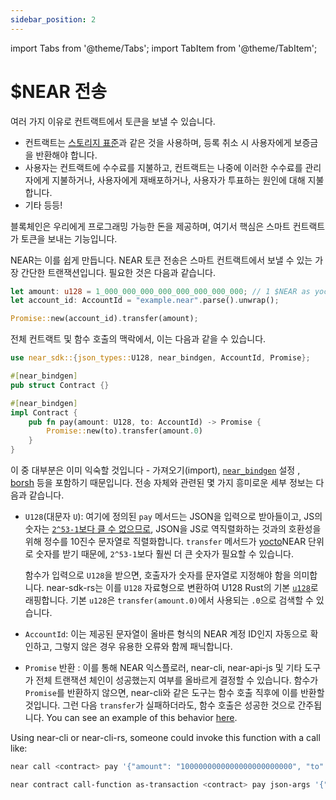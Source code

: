```yaml
---
sidebar_position: 2
---
```


import Tabs from '@theme/Tabs';
import TabItem from '@theme/TabItem';

# $NEAR 전송

여러 가지 이유로 컨트랙트에서 토큰을 보낼 수 있습니다.

* 컨트랙트는 [스토리지 표준](https://nomicon.io/Standards/StorageManagement.html)과 같은 것을 사용하며, 등록 취소 시 사용자에게 보증금을 반환해야 합니다.
* 사용자는 컨트랙트에 수수료를 지불하고, 컨트랙트는 나중에 이러한 수수료를 관리자에게 지불하거나, 사용자에게 재배포하거나, 사용자가 투표하는 원인에 대해 지불합니다.
* 기타 등등!

블록체인은 우리에게 프로그래밍 가능한 돈을 제공하며, 여기서 핵심은 스마트 컨트랙트가 토큰을 보내는 기능입니다.

NEAR는 이를 쉽게 만듭니다. NEAR 토큰 전송은 스마트 컨트랙트에서 보낼 수 있는 가장 간단한 트랜잭션입니다. 필요한 것은 다음과 같습니다.

```rust
let amount: u128 = 1_000_000_000_000_000_000_000_000; // 1 $NEAR as yoctoNEAR
let account_id: AccountId = "example.near".parse().unwrap();

Promise::new(account_id).transfer(amount);
```

전체 컨트랙트 및 함수 호출의 맥락에서, 이는 다음과 같을 수 있습니다.

```rust
use near_sdk::{json_types::U128, near_bindgen, AccountId, Promise};

#[near_bindgen]
pub struct Contract {}

#[near_bindgen]
impl Contract {
    pub fn pay(amount: U128, to: AccountId) -> Promise {
        Promise::new(to).transfer(amount.0)
    }
}
```

이 중 대부분은 이미 익숙할 것입니다 - 가져오기(import), [`near_bindgen`](../contract-structure/near-bindgen.md) 설정 , [borsh](../contract-interface/serialization-interface.md) 등을 포함하기 때문입니다. 전송 자체와 관련된 몇 가지 흥미로운 세부 정보는 다음과 같습니다.

* `U128`(대문자 `U`): 여기에 정의된 `pay` 메서드는 JSON을 입력으로 받아들이고, JS의 숫자는 [`2^53-1`보다 클 수 없으므로](https://developer.mozilla.org/en-US/docs/Web/JavaScript/Reference/Global_Objects/Number/MAX_SAFE_INTEGER), JSON을 JS로 역직렬화하는 것과의 호환성을 위해 정수를 10진수 문자열로 직렬화합니다. `transfer` 메서드가 [yocto](https://en.wikipedia.org/wiki/Yocto-)NEAR 단위로 숫자를 받기 때문에, `2^53-1`보다 훨씬 더 큰 숫자가 필요할 수 있습니다.

  함수가 입력으로 `U128`을 받으면, 호출자가 숫자를 문자열로 지정해야 함을 의미합니다. near-sdk-rs는 이를 `U128` 자료형으로 변환하여 U128 Rust의 기본 [`u128`](https://doc.rust-lang.org/std/primitive.u128.html)로 래핑합니다. 기본 `u128`은 `transfer(amount.0)`에서 사용되는 `.0`으로 검색할 수 있습니다.

* `AccountId`: 이는 제공된 문자열이 올바른 형식의 NEAR 계정 ID인지 자동으로 확인하고, 그렇지 않은 경우 유용한 오류와 함께 패닉합니다.

* `Promise` 반환 : 이를 통해 NEAR 익스플로러, near-cli, near-api-js 및 기타 도구가 전체 트랜잭션 체인이 성공했는지 여부를 올바르게 결정할 수 있습니다. 함수가 `Promise`를 반환하지 않으면, near-cli와 같은 도구는 함수 호출 직후에 이를 반환할 것입니다. 그런 다음 `transfer`가 실패하더라도, 함수 호출은 성공한 것으로 간주됩니다. You can see an example of this behavior [here](/tutorials/examples/advanced-xcc).

Using near-cli or near-cli-rs, someone could invoke this function with a call like:

<Tabs className="language-tabs" groupId="code-tabs">
  <TabItem value="near-cli">

  ```bash
  near call <contract> pay '{"amount": "1000000000000000000000000", "to": "example.near"}' --accountId benjiman.near
  ```
  </TabItem>
  <TabItem value="near-cli-rs">

  ```bash
  near contract call-function as-transaction <contract> pay json-args '{"amount": "1000000000000000000000000", "to": "example.near"}' prepaid-gas '30 TeraGas' attached-deposit '0 NEAR' sign-as benjiman.near network-config testnet sign-with-keychain send
  ```
  </TabItem>
</Tabs>
